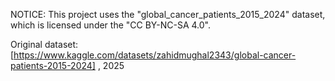 NOTICE: This project uses the "global_cancer_patients_2015_2024" dataset, which is licensed under the "CC BY-NC-SA 4.0".

Original dataset: [https://www.kaggle.com/datasets/zahidmughal2343/global-cancer-patients-2015-2024] , 2025
